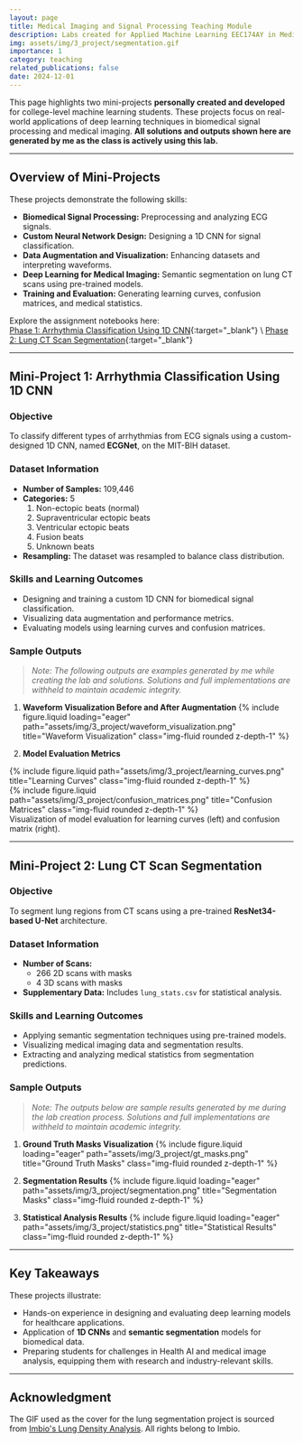 ```yaml
---
layout: page
title: Medical Imaging and Signal Processing Teaching Module
description: Labs created for Applied Machine Learning EEC174AY in Medical Imaging and Signal Processing
img: assets/img/3_project/segmentation.gif
importance: 1
category: teaching
related_publications: false
date: 2024-12-01
---
```


This page highlights two mini-projects **personally created and developed** for college-level machine learning students. These projects focus on real-world applications of deep learning techniques in biomedical signal processing and medical imaging. **All solutions and outputs shown here are generated by me as the class is actively using this lab.**

---

## **Overview of Mini-Projects**

These projects demonstrate the following skills:

- **Biomedical Signal Processing:** Preprocessing and analyzing ECG signals.
- **Custom Neural Network Design:** Designing a 1D CNN for signal classification.
- **Data Augmentation and Visualization:** Enhancing datasets and interpreting waveforms.
- **Deep Learning for Medical Imaging:** Semantic segmentation on lung CT scans using pre-trained models.
- **Training and Evaluation:** Generating learning curves, confusion matrices, and medical statistics.

Explore the assignment notebooks here:  
[Phase 1: Arrhythmia Classification Using 1D CNN](https:github.com/EEC174-Fall24/MiniProjectB2/blob/main/B2_Phase1.ipynb){:target="\_blank"} \\
[Phase 2: Lung CT Scan Segmentation](https://github.com/EEC174-Fall24/MiniProjectB2/blob/main/B2_Phase2.ipynb){:target="\_blank"}

---

## **Mini-Project 1: Arrhythmia Classification Using 1D CNN**

### **Objective**

To classify different types of arrhythmias from ECG signals using a custom-designed 1D CNN, named **ECGNet**, on the MIT-BIH dataset.

### **Dataset Information**

- **Number of Samples:** 109,446
- **Categories:** 5
  1. Non-ectopic beats (normal)
  2. Supraventricular ectopic beats
  3. Ventricular ectopic beats
  4. Fusion beats
  5. Unknown beats
- **Resampling:** The dataset was resampled to balance class distribution.

### **Skills and Learning Outcomes**

- Designing and training a custom 1D CNN for biomedical signal classification.
- Visualizing data augmentation and performance metrics.
- Evaluating models using learning curves and confusion matrices.

### **Sample Outputs**

> _Note: The following outputs are examples generated by me while creating the lab and solutions. Solutions and full implementations are withheld to maintain academic integrity._

1. **Waveform Visualization Before and After Augmentation**
   {% include figure.liquid loading="eager" path="assets/img/3_project/waveform_visualization.png" title="Waveform Visualization" class="img-fluid rounded z-depth-1" %}

2. **Model Evaluation Metrics**
<div class="row justify-content-sm-center">
    <div class="col-sm-8 mt-3 mt-md-0">
        {% include figure.liquid path="assets/img/3_project/learning_curves.png" title="Learning Curves" class="img-fluid rounded z-depth-1" %}
    </div>
    <div class="col-sm-4 mt-3 mt-md-0">
        {% include figure.liquid path="assets/img/3_project/confusion_matrices.png" title="Confusion Matrices" class="img-fluid rounded z-depth-1" %}
    </div>
</div>

<div class="caption">
Visualization of model evaluation for learning curves (left) and confusion matrix (right).
</div>

---

## **Mini-Project 2: Lung CT Scan Segmentation**

### **Objective**

To segment lung regions from CT scans using a pre-trained **ResNet34-based U-Net** architecture.

### **Dataset Information**

- **Number of Scans:**
  - 266 2D scans with masks
  - 4 3D scans with masks
- **Supplementary Data:** Includes `lung_stats.csv` for statistical analysis.

### **Skills and Learning Outcomes**

- Applying semantic segmentation techniques using pre-trained models.
- Visualizing medical imaging data and segmentation results.
- Extracting and analyzing medical statistics from segmentation predictions.

### **Sample Outputs**

> _Note: The outputs below are sample results generated by me during the lab creation process. Solutions and full implementations are withheld to maintain academic integrity._

1. **Ground Truth Masks Visualization**
   {% include figure.liquid loading="eager" path="assets/img/3_project/gt_masks.png" title="Ground Truth Masks" class="img-fluid rounded z-depth-1" %}

2. **Segmentation Results**
   {% include figure.liquid loading="eager" path="assets/img/3_project/segmentation.png" title="Segmentation Masks" class="img-fluid rounded z-depth-1" %}

3. **Statistical Analysis Results**
   {% include figure.liquid loading="eager" path="assets/img/3_project/statistics.png" title="Statistical Results" class="img-fluid rounded z-depth-1" %}

---

## **Key Takeaways**

These projects illustrate:

- Hands-on experience in designing and evaluating deep learning models for healthcare applications.
- Application of **1D CNNs** and **semantic segmentation** models for biomedical data.
- Preparing students for challenges in Health AI and medical image analysis, equipping them with research and industry-relevant skills.

---

## Acknowledgment

The GIF used as the cover for the lung segmentation project is sourced from [Imbio's Lung Density Analysis](https://www.imbio.com/products/lung-density-analysis-inspiration/). All rights belong to Imbio.
